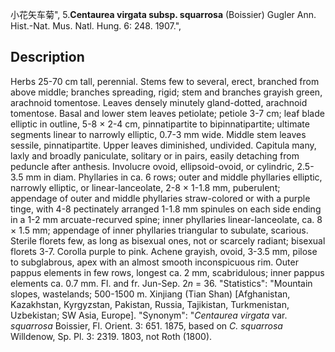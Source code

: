 小花矢车菊",
5.**Centaurea virgata subsp. squarrosa** (Boissier) Gugler Ann. Hist.-Nat. Mus. Natl. Hung. 6: 248. 1907.",

## Description
Herbs 25-70 cm tall, perennial. Stems few to several, erect, branched from above middle; branches spreading, rigid; stem and branches grayish green, arachnoid tomentose. Leaves densely minutely gland-dotted, arachnoid tomentose. Basal and lower stem leaves petiolate; petiole 3-7 cm; leaf blade elliptic in outline, 5-8 × 2-4 cm, pinnatipartite to bipinnatipartite; ultimate segments linear to narrowly elliptic, 0.7-3 mm wide. Middle stem leaves sessile, pinnatipartite. Upper leaves diminished, undivided. Capitula many, laxly and broadly paniculate, solitary or in pairs, easily detaching from peduncle after anthesis. Involucre ovoid, ellipsoid-ovoid, or cylindric, 2.5-3.5 mm in diam. Phyllaries in ca. 6 rows; outer and middle phyllaries elliptic, narrowly elliptic, or linear-lanceolate, 2-8 × 1-1.8 mm, puberulent; appendage of outer and middle phyllaries straw-colored or with a purple tinge, with 4-8 pectinately arranged 1-1.8 mm spinules on each side ending in a 1-2 mm arcuate-recurved spine; inner phyllaries linear-lanceolate, ca. 8 × 1.5 mm; appendage of inner phyllaries triangular to subulate, scarious. Sterile florets few, as long as bisexual ones, not or scarcely radiant; bisexual florets 3-7. Corolla purple to pink. Achene grayish, ovoid, 3-3.5 mm, pilose to subglabrous, apex with an almost smooth inconspicuous rim. Outer pappus elements in few rows, longest ca. 2 mm, scabridulous; inner pappus elements ca. 0.7 mm. Fl. and fr. Jun-Sep. 2*n* = 36.
  "Statistics": "Mountain slopes, wastelands; 500-1500 m. Xinjiang (Tian Shan) [Afghanistan, Kazakhstan, Kyrgyzstan, Pakistan, Russia, Tajikistan, Turkmenistan, Uzbekistan; SW Asia, Europe].
  "Synonym": "*Centaurea virgata* var. *squarrosa* Boissier, Fl. Orient. 3: 651. 1875, based on *C. squarrosa* Willdenow, Sp. Pl. 3: 2319. 1803, not Roth (1800).
